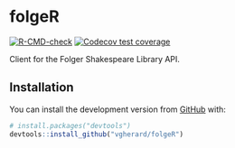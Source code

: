 
<!-- README.md is generated from README.Rmd. Please edit that file -->

# folgeR

<!-- badges: start -->

[![R-CMD-check](https://github.com/vgherard/folgeR/workflows/R-CMD-check/badge.svg)](https://github.com/vgherard/folgeR/actions)
[![Codecov test
coverage](https://codecov.io/gh/vgherard/folgeR/branch/master/graph/badge.svg)](https://codecov.io/gh/vgherard/folgeR?branch=master)
<!-- badges: end -->

Client for the Folger Shakespeare Library API.

## Installation

You can install the development version from
[GitHub](https://github.com/) with:

``` r
# install.packages("devtools")
devtools::install_github("vgherard/folgeR")
```
